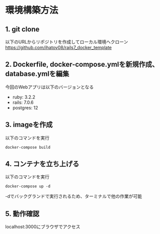 # 環境構築方法

## 1. git clone
以下のURLからリポジトリを作成してローカル環境へクローン
https://github.com/ihatov08/rails7_docker_template

## 2. Dockerfile, docker-compose.ymlを新規作成、database.ymlを編集
今回のWebアプリは以下のバージョンとなる
- ruby: 3.2.2
- rails: 7.0.6
- postgres: 12

## 3. imageを作成
以下のコマンドを実行
```
docker-compose build
```

## 4. コンテナを立ち上げる
以下のコマンドを実行
```
docker-compose up -d
```
-dでバックグランドで実行されるため、ターミナルで他の作業が可能

## 5. 動作確認
localhost:3000にブラウザでアクセス